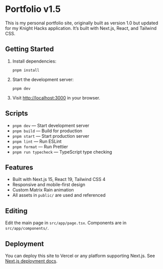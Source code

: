 
# Portfolio v1.5

This is my personal portfolio site, originally built as version 1.0 but updated for my Knight Hacks application. It’s built with Next.js, React, and Tailwind CSS. 


## Getting Started

1. Install dependencies:
	```
	pnpm install
	```
2. Start the development server:
	```
	pnpm dev
	```
3. Visit [http://localhost:3000](http://localhost:3000) in your browser.

## Scripts

- `pnpm dev` — Start development server
- `pnpm build` — Build for production
- `pnpm start` — Start production server
- `pnpm lint` — Run ESLint
- `pnpm format` — Run Prettier
- `pnpm run typecheck` — TypeScript type checking

## Features

- Built with Next.js 15, React 19, Tailwind CSS 4
- Responsive and mobile-first design
- Custom Matrix Rain animation
- All assets in `public/` are used and referenced

## Editing

Edit the main page in `src/app/page.tsx`. Components are in `src/app/components/`.


## Deployment

You can deploy this site to Vercel or any platform supporting Next.js. See [Next.js deployment docs](https://nextjs.org/docs/app/building-your-application/deploying).
